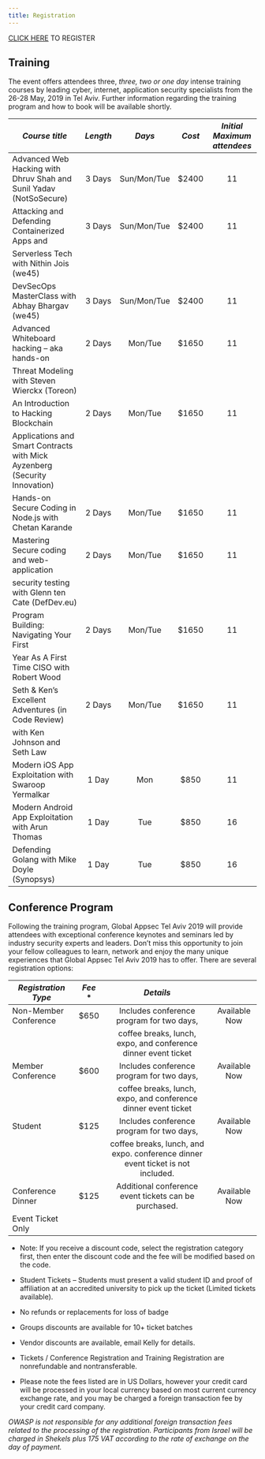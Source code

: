 ```yaml
---
title: Registration
---
```


[CLICK HERE](https://knasim.herokuapp.com/owasp2019/register) TO REGISTER

## Training

The event offers attendees three, _three, two or one day_ intense training courses by leading cyber, internet, application security specialists from the 26-28 May, 2019 in Tel Aviv. Further information regarding the training program and how to book will be available shortly.

|   *Course title*    | *Length* | *Days* | *Cost* | *Initial Maximum attendees* |
|------------------------|:----:|:-------:|:-------:|:-------:|
| Advanced Web Hacking with Dhruv Shah and Sunil Yadav (NotSoSecure)  | 3 Days | Sun/Mon/Tue | $2400 | 11 |
| Attacking and Defending Containerized Apps and | 3 Days | Sun/Mon/Tue | $2400 | 11 |
| Serverless Tech with Nithin Jois (we45) |  |  |  |  |
| DevSecOps MasterClass with Abhay Bhargav (we45) | 3 Days | Sun/Mon/Tue | $2400 | 11 |
| Advanced Whiteboard hacking – aka hands-on | 2 Days | Mon/Tue | $1650 | 11 |
| Threat Modeling with Steven Wierckx (Toreon) | | |  | |
| An Introduction to Hacking Blockchain | 2 Days | Mon/Tue | $1650 | 11 |
| Applications and Smart Contracts with Mick Ayzenberg (Security Innovation) |  |  |  |  |
| Hands-on Secure Coding in Node.js with Chetan Karande | 2 Days | Mon/Tue | $1650 | 11 |
| Mastering Secure coding and web-application | 2 Days | Mon/Tue | $1650 | 11 |
| security testing with Glenn ten Cate (DefDev.eu) |  | | |  |
| Program Building: Navigating Your First | 2 Days | Mon/Tue | $1650 | 11 |
| Year As A First Time CISO with Robert Wood |  |  |  |  |
| Seth & Ken’s Excellent Adventures (in Code Review) | 2 Days | Mon/Tue | $1650 | 11 |
| with Ken Johnson and Seth Law |  | |  |  |
| Modern iOS App Exploitation with Swaroop Yermalkar | 1 Day | Mon | $850 | 11 |
| Modern Android App Exploitation with Arun Thomas | 1 Day | Tue | $850 | 16 |
| Defending Golang with Mike Doyle (Synopsys) | 1 Day | Tue | $850 | 16 |

## Conference Program

Following the training program, Global Appsec Tel Aviv 2019 will provide attendees with exceptional conference keynotes and seminars led by industry security experts and leaders.
Don’t miss this opportunity to join your fellow colleagues to learn, network and enjoy the many unique experiences that Global Appsec Tel Aviv 2019 has to offer.
There are several registration options:

|   *Registration Type*    | *Fee* * | *Details* |  |
|------------------------|:----:|:-------:|:-------:|
| Non-Member Conference  | $650 | Includes conference program for two days, | Available Now |
|                        |      | coffee breaks, lunch, expo, and conference dinner event ticket||
| Member Conference      | $600 | Includes conference program for two days, | Available Now |
|                        |      | coffee breaks, lunch, expo, and conference dinner event ticket ||
| Student                | $125 | Includes conference program for two days, | Available Now |
|                        |      | coffee breaks, lunch, and expo. conference dinner event ticket is not included.||
| Conference Dinner     | $125 | Additional conference event tickets can be purchased. | Available Now |
| Event Ticket Only      |      |||

* Note: If you receive a discount code, select the registration category first, then enter the discount code and the fee will be modified based on the code.

*	Student Tickets – Students must present a valid student ID and proof of affiliation at an accredited university to pick up the ticket (Limited tickets available).
*	No refunds or replacements for loss of badge
*	Groups discounts are available for 10+ ticket batches
*	Vendor discounts are available, email Kelly for details.
*	Tickets / Conference Registration and Training Registration are nonrefundable and nontransferable.
*	Please note the fees listed are in US Dollars, however your credit card will be processed in your local currency based on most current currency exchange rate, and you may be charged a foreign transaction fee by your credit card company.

*OWASP is not responsible for any additional foreign transaction fees related to the processing of the registration.
Participants from Israel will be charged in Shekels plus 175 VAT according to the rate of exchange on the day of payment.*
